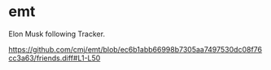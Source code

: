 # emt
Elon Musk following Tracker.

https://github.com/cmj/emt/blob/ec6b1abb66998b7305aa7497530dc08f76cc3a63/friends.diff#L1-L50
